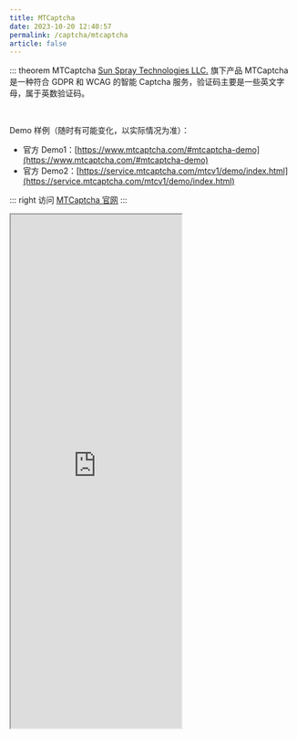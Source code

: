 ```yaml
---
title: MTCaptcha
date: 2023-10-20 12:40:57
permalink: /captcha/mtcaptcha
article: false
---
```


::: theorem MTCaptcha
[Sun Spray Technologies LLC.](https://www.mtcaptcha.com/) 旗下产品 MTCaptcha 是一种符合 GDPR 和 WCAG 的智能 Captcha 服务，验证码主要是一些英文字母，属于英数验证码。

<br>

Demo 样例（随时有可能变化，以实际情况为准）：
<br>

- 官方 Demo1：[https://www.mtcaptcha.com/#mtcaptcha-demo](https://www.mtcaptcha.com/#mtcaptcha-demo)<Badge text="本页使用" type="error" vertical="middle"/>
- 官方 Demo2：[https://service.mtcaptcha.com/mtcv1/demo/index.html](https://service.mtcaptcha.com/mtcv1/demo/index.html)

::: right
访问 [MTCaptcha 官网](https://www.mtcaptcha.com/)
:::

<iframe src="https://www.mtcaptcha.com/#mtcaptcha-demo" height="900px" scrolling="no"></iframe>
